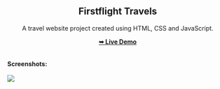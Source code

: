 <h2 align="center">Firstflight Travels</h2>
<div align="center">
<p>A travel website project created using HTML, CSS and JavaScript.</p>
<a href="https://github.com/Gayathri01-15/ADV-INDIAN-CODER-Task-2-.git" target="_blank"><strong>➥ Live Demo</strong></a>
</div> <br/><br/>
<b>Screenshots:</b> <br/><br/>
<img src="https://github.com/Gayathri01-15/ADV-INDIAN-CODER-Task-2-.git/blob/main/readme%20images/readme-image.jpg"></img>
